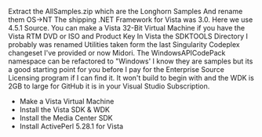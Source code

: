 Extract the AllSamples.zip which are the Longhorn Samples And rename them OS->NT The shipping .NET Framework for Vista was 3.0. Here we use 4.5.1 Source. You can make a Vista 32-Bit Virtual Machine if you have the Vista RTM DVD or ISO and Product Key In Vista the SDKTOOLS Directory I probably was renamed Utilities taken form the last Singularity Codeplex changeset I've provided or now Midori. The WindowsAPICodePack namespace can be refactored to "Windows' I know they are samples but its a good starting point for you before I pay for the Enterprise Source Licensing program if I can find it. It won't build to begin with and the WDK is 2GB to large for GitHub it is in your Visual Studio Subscription.

- Make a Vista Virtual Machine
- Install the Vista SDK & WDK
- Install the Media Center SDK
- Install ActivePerl 5.28.1 for Vista
